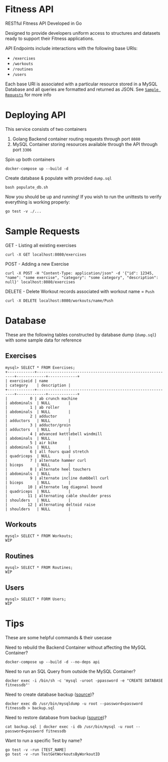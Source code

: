 # Fitness API
RESTful Fitness API Developed in Go

Designed to provide developers uniform access to structures and datasets ready to support their Fitness applications. 

API Endpoints include interactions with the following base URIs:
- `/exercises`
- `/workouts`
- `/routines`
- `/users`

Each base URI is associated with a particular resource stored in a MySQL Database and all queries are formatted and returned as JSON. See [`Sample Requests`](#sample-requests) for more info

# Deploying API
This service consists of two containers
1. Golang Backend container routing requests through port `8080`
2. MySQL Container storing resources available through the API through port `3306`

Spin up both containers
```
docker-compose up --build -d
```

Create database & populate with provided `dump.sql`
```
bash populate_db.sh
```

Now you should be up and running! If you wish to run the unittests to verify everything is working properly: 
```
go test -v ./...
```

# Sample Requests
GET - Listing all existing exercises
```
curl -X GET localhost:8080/exercises
```

POST - Adding a new Exercise
```
curl -X POST -H "Content-Type: application/json" -d '{"id": 12345, "name": "some exercise", "category": "some category", "description": null}' localhost:8080/exercises
```

DELETE - Delete Workout records associated with workout name = `Push`
```
curl -X DELETE localhost:8080/workouts/name/Push
```

# Database
These are the following tables constructed by database dump (`dump.sql`) with some sample data for reference

## Exercises
```
mysql> SELECT * FROM Exercises;
+------------+------------------------------------------------------------+-------------+-------------+
| exerciseid | name                                                       | category    | description |
+------------+------------------------------------------------------------+-------------+-------------+
|          0 | ab crunch machine                                          | abdominals  | NULL        |
|          1 | ab roller                                                  | abdominals  | NULL        |
|          2 | adductor                                                   | adductors   | NULL        |
|          3 | adductor/groin                                             | adductors   | NULL        |
|          4 | advanced kettlebell windmill                               | abdominals  | NULL        |
|          5 | air bike                                                   | abdominals  | NULL        |
|          6 | all fours quad stretch                                     | quadriceps  | NULL        |
|          7 | alternate hammer curl                                      | biceps      | NULL        |
|          8 | alternate heel touchers                                    | abdominals  | NULL        |
|          9 | alternate incline dumbbell curl                            | biceps      | NULL        |
|         10 | alternate leg diagonal bound                               | quadriceps  | NULL        |
|         11 | alternating cable shoulder press                           | shoulders   | NULL        |
|         12 | alternating deltoid raise                                  | shoulders   | NULL        |
```

## Workouts
```
mysql> SELECT * FROM Workouts;
WIP
```

## Routines
```
mysql> SELECT * FROM Routines;
WIP
```

## Users
```
mysql> SELECT * FORM Users;
WIP
```


# Tips
These are some helpful commands & their usecase

Need to rebuild the Backend Container without affecting the MySQL Container?
```
docker-compose up --build -d --no-deps api
```

Need to run an SQL Query from outside the MySQL Container?
```
docker exec -i /bin/sh -c 'mysql -uroot -ppassword -e "CREATE DATABASE fitnessdb"'
```

Need to create database backup ([source](https://gist.github.com/spalladino/6d981f7b33f6e0afe6bb))?
```
docker exec db /usr/bin/mysqldump -u root --password=password fitnessdb > backup.sql
```

Need to restore database from backup ([source](https://gist.github.com/spalladino/6d981f7b33f6e0afe6bb))?
```
cat backup.sql | docker exec -i db /usr/bin/mysql -u root --password=password fitnessdb
```

Want to run a specific Test by name?
```
go test -v -run [TEST_NAME]
go test -v -run TestGetWorkoutsByWorkoutID
```

